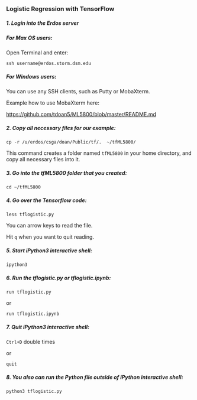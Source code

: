 ### Logistic Regression with TensorFlow

##### 1. Login into the Erdos server

##### For Max OS users:

Open Terminal and enter:

`ssh username@erdos.storm.dsm.edu`

##### For Windows users:

You can use any SSH clients, such as Putty or MobaXterm.

Example how to use MobaXterm here: 

https://github.com/tdoan5/ML5800/blob/master/README.md


##### 2. Copy all necessary files for our example:

`cp -r /u/erdos/csga/doan/Public/tf/.  ~/tfML5800/`

This command creates a folder named `tfML5800` in your home directory, and copy all necessary files into it.

##### 3. Go into the *tfML5800* folder that you created:

`cd ~/tfML5800`

##### 4. Go over the Tensorflow code:

`less tflogistic.py`

You can arrow keys to read the file.

Hit `q` when you want to quit reading.

##### 5. Start iPython3 interactive shell:

`ipython3`

##### 6. Run the *tflogistic.py* or *tflogistic.ipynb*:

`run tflogistic.py`

or

`run tflogistic.ipynb`

##### 7. Quit iPython3 interactive shell:

`Ctrl+D` double times

or 

`quit`

##### 8. You also can run the Python file outside of iPython interactive shell:

`python3 tflogistic.py`
